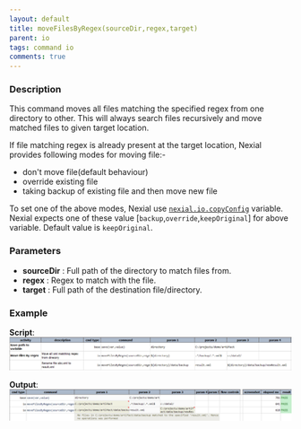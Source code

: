 ```yaml
---
layout: default
title: moveFilesByRegex(sourceDir,regex,target)
parent: io
tags: command io
comments: true
---
```


### Description
This command moves all files matching the specified regex from one directory to other. This will always search 
files recursively and move matched files to given target location.

If file matching regex is already present at the target location, Nexial provides following modes for moving file:-
- don't move file(default behaviour)
- override existing file
- taking backup of existing file and then move new file

To set one of the above modes, Nexial use [`nexial.io.copyConfig`](../../systemvars/index#nexial.io.copyConfig) variable.
Nexial expects one of these value [`backup`,`override`,`keepOriginal`] for above variable. Default value is `keepOriginal`.

### Parameters
- **sourceDir** : Full path of the directory to match files from.
- **regex** : Regex to match with the file.
- **target** : Full path of the destination file/directory.

### Example
**Script**:<br/>
![script](image/moveFilesByRegex_01.png)

**Output**:<br/>
![output](image/moveFilesByRegex_02.png)
